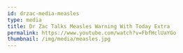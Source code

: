 ```yaml
---
id: drzac-media-measles
type: media
title: Dr Zac Talks Measles Warning With Today Extra
permalink: https://www.youtube.com/watch?v=FbfHclUaYGo
thumbnail: /img/media/measles.jpg
---
```

